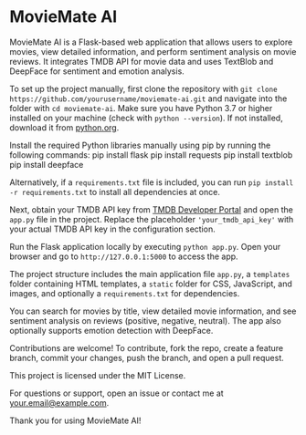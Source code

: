 # MovieMate AI

MovieMate AI is a Flask-based web application that allows users to explore movies, view detailed information, and perform sentiment analysis on movie reviews. It integrates TMDB API for movie data and uses TextBlob and DeepFace for sentiment and emotion analysis.

To set up the project manually, first clone the repository with `git clone https://github.com/yourusername/moviemate-ai.git` and navigate into the folder with `cd moviemate-ai`. Make sure you have Python 3.7 or higher installed on your machine (check with `python --version`). If not installed, download it from [python.org](https://www.python.org/downloads/).

Install the required Python libraries manually using pip by running the following commands:
pip install flask
pip install requests
pip install textblob
pip install deepface

Alternatively, if a `requirements.txt` file is included, you can run `pip install -r requirements.txt` to install all dependencies at once.

Next, obtain your TMDB API key from [TMDB Developer Portal](https://developer.themoviedb.org/) and open the `app.py` file in the project. Replace the placeholder `'your_tmdb_api_key'` with your actual TMDB API key in the configuration section.

Run the Flask application locally by executing `python app.py`. Open your browser and go to `http://127.0.0.1:5000` to access the app.

The project structure includes the main application file `app.py`, a `templates` folder containing HTML templates, a `static` folder for CSS, JavaScript, and images, and optionally a `requirements.txt` for dependencies.

You can search for movies by title, view detailed movie information, and see sentiment analysis on reviews (positive, negative, neutral). The app also optionally supports emotion detection with DeepFace.

Contributions are welcome! To contribute, fork the repo, create a feature branch, commit your changes, push the branch, and open a pull request.

This project is licensed under the MIT License.

For questions or support, open an issue or contact me at your.email@example.com.

Thank you for using MovieMate AI!
